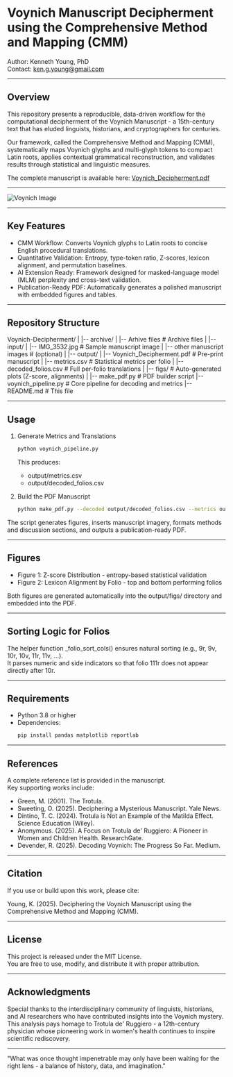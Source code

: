 # Voynich Manuscript Decipherment using the Comprehensive Method and Mapping (CMM)

Author: Kenneth Young, PhD  
Contact: ken.g.young@gmail.com

---

## Overview

This repository presents a reproducible, data-driven workflow for the computational decipherment of the Voynich Manuscript - a 15th-century text that has eluded linguists, historians, and cryptographers for centuries.

Our framework, called the Comprehensive Method and Mapping (CMM), systematically maps Voynich glyphs and multi-glyph tokens to compact Latin roots, applies contextual grammatical reconstruction, and validates results through statistical and linguistic measures.

The complete manuscript is available here: [Voynich_Decipherment.pdf](output/voynich_decipherment.pdf)   

---
 
 ![Voynich Image](input/voynich_pages.jpg)

---

## Key Features

- CMM Workflow: Converts Voynich glyphs to Latin roots to concise English procedural translations.  
- Quantitative Validation: Entropy, type-token ratio, Z-scores, lexicon alignment, and permutation baselines.  
- AI Extension Ready: Framework designed for masked-language model (MLM) perplexity and cross-text validation.  
- Publication-Ready PDF: Automatically generates a polished manuscript with embedded figures and tables.  

---

## Repository Structure

Voynich-Decipherment/
|
|-- archive/
|   |-- Arhive files              # Archive files
|
|-- input/
|   |-- IMG_3532.jpg              # Sample manuscript image
|   |-- other manuscript images   # (optional)
|
|-- output/
|   |-- Voynich_Decipherment.pdf  # Pre-print manuscript
|   |-- metrics.csv               # Statistical metrics per folio
|   |-- decoded_folios.csv        # Full per-folio translations
|   |-- figs/                     # Auto-generated plots (Z-score, alignments)
|
|-- make_pdf.py                   # PDF builder script
|-- voynich_pipeline.py           # Core pipeline for decoding and metrics
|-- README.md                     # This file

---

## Usage

1. Generate Metrics and Translations  
   ```bash
   python voynich_pipeline.py
   ```
   This produces:
   - output/metrics.csv
   - output/decoded_folios.csv

2. Build the PDF Manuscript  
   ```bash
   python make_pdf.py --decoded output/decoded_folios.csv --metrics output/metrics.csv --image input/IMG_3532.jpg --out output/Voynich_Decipherment.pdf
   ```

The script generates figures, inserts manuscript imagery, formats methods and discussion sections, and outputs a publication-ready PDF.

---

## Figures

- Figure 1: Z-score Distribution - entropy-based statistical validation  
- Figure 2: Lexicon Alignment by Folio - top and bottom performing folios  

Both figures are generated automatically into the output/figs/ directory and embedded into the PDF.

---

## Sorting Logic for Folios

The helper function _folio_sort_cols() ensures natural sorting (e.g., 9r, 9v, 10r, 10v, 11r, 11v, ...).  
It parses numeric and side indicators so that folio 111r does not appear directly after 10r.

---

## Requirements

- Python 3.8 or higher  
- Dependencies:  
  ```bash
  pip install pandas matplotlib reportlab
  ```

---

## References

A complete reference list is provided in the manuscript.  
Key supporting works include:

- Green, M. (2001). The Trotula.  
- Sweeting, O. (2025). Deciphering a Mysterious Manuscript. Yale News.  
- Dintino, T. C. (2024). Trotula is Not an Example of the Matilda Effect. Science Education (Wiley).  
- Anonymous. (2025). A Focus on Trotula de' Ruggiero: A Pioneer in Women and Children Health. ResearchGate.  
- Devender, R. (2025). Decoding Voynich: The Progress So Far. Medium.

---

## Citation

If you use or build upon this work, please cite:

Young, K. (2025). Deciphering the Voynich Manuscript using the Comprehensive Method and Mapping (CMM).  

---

## License

This project is released under the MIT License.  
You are free to use, modify, and distribute it with proper attribution.

---

## Acknowledgments

Special thanks to the interdisciplinary community of linguists, historians, and AI researchers who have contributed insights into the Voynich mystery.  
This analysis pays homage to Trotula de' Ruggiero - a 12th-century physician whose pioneering work in women's health continues to inspire scientific rediscovery.

---

"What was once thought impenetrable may only have been waiting for the right lens - a balance of history, data, and imagination."
